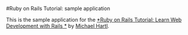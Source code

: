#Ruby on Rails Tutorial: sample application

This is the sample application for the
[*Ruby on Rails Tutorial:
Learn Web Development with Rails *](http://www.railstutorial.org/)
by [Michael Hartl](http://www.michaelhartl.com/).
